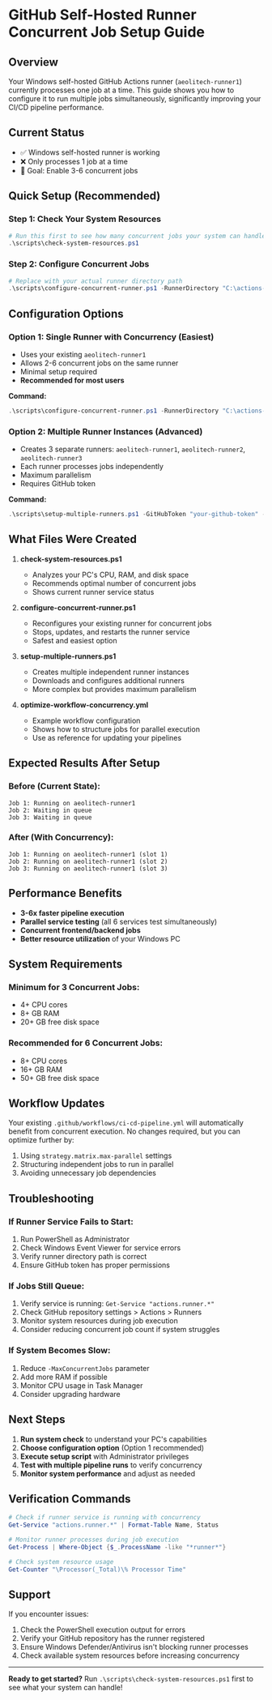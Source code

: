 # GitHub Self-Hosted Runner Concurrent Job Setup Guide

## Overview
Your Windows self-hosted GitHub Actions runner (`aeolitech-runner1`) currently processes one job at a time. This guide shows you how to configure it to run multiple jobs simultaneously, significantly improving your CI/CD pipeline performance.

## Current Status
- ✅ Windows self-hosted runner is working
- ❌ Only processes 1 job at a time
- 🎯 Goal: Enable 3-6 concurrent jobs

## Quick Setup (Recommended)

### Step 1: Check Your System Resources
```powershell
# Run this first to see how many concurrent jobs your system can handle
.\scripts\check-system-resources.ps1
```

### Step 2: Configure Concurrent Jobs
```powershell
# Replace with your actual runner directory path
.\scripts\configure-concurrent-runner.ps1 -RunnerDirectory "C:\actions-runner" -MaxConcurrentJobs 3
```

## Configuration Options

### Option 1: Single Runner with Concurrency (Easiest)
- Uses your existing `aeolitech-runner1`
- Allows 2-6 concurrent jobs on the same runner
- Minimal setup required
- **Recommended for most users**

**Command:**
```powershell
.\scripts\configure-concurrent-runner.ps1 -RunnerDirectory "C:\actions-runner" -MaxConcurrentJobs 3
```

### Option 2: Multiple Runner Instances (Advanced)
- Creates 3 separate runners: `aeolitech-runner1`, `aeolitech-runner2`, `aeolitech-runner3`
- Each runner processes jobs independently
- Maximum parallelism
- Requires GitHub token

**Command:**
```powershell
.\scripts\setup-multiple-runners.ps1 -GitHubToken "your-github-token" -RunnerCount 3
```

## What Files Were Created

1. **check-system-resources.ps1**
   - Analyzes your PC's CPU, RAM, and disk space
   - Recommends optimal number of concurrent jobs
   - Shows current runner service status

2. **configure-concurrent-runner.ps1**
   - Reconfigures your existing runner for concurrent jobs
   - Stops, updates, and restarts the runner service
   - Safest and easiest option

3. **setup-multiple-runners.ps1**
   - Creates multiple independent runner instances
   - Downloads and configures additional runners
   - More complex but provides maximum parallelism

4. **optimize-workflow-concurrency.yml**
   - Example workflow configuration
   - Shows how to structure jobs for parallel execution
   - Use as reference for updating your pipelines

## Expected Results After Setup

### Before (Current State):
```
Job 1: Running on aeolitech-runner1
Job 2: Waiting in queue
Job 3: Waiting in queue
```

### After (With Concurrency):
```
Job 1: Running on aeolitech-runner1 (slot 1)
Job 2: Running on aeolitech-runner1 (slot 2)  
Job 3: Running on aeolitech-runner1 (slot 3)
```

## Performance Benefits

- **3-6x faster pipeline execution**
- **Parallel service testing** (all 6 services test simultaneously)
- **Concurrent frontend/backend jobs**
- **Better resource utilization** of your Windows PC

## System Requirements

### Minimum for 3 Concurrent Jobs:
- 4+ CPU cores
- 8+ GB RAM
- 20+ GB free disk space

### Recommended for 6 Concurrent Jobs:
- 8+ CPU cores  
- 16+ GB RAM
- 50+ GB free disk space

## Workflow Updates

Your existing `.github/workflows/ci-cd-pipeline.yml` will automatically benefit from concurrent execution. No changes required, but you can optimize further by:

1. Using `strategy.matrix.max-parallel` settings
2. Structuring independent jobs to run in parallel
3. Avoiding unnecessary job dependencies

## Troubleshooting

### If Runner Service Fails to Start:
1. Run PowerShell as Administrator
2. Check Windows Event Viewer for service errors
3. Verify runner directory path is correct
4. Ensure GitHub token has proper permissions

### If Jobs Still Queue:
1. Verify service is running: `Get-Service "actions.runner.*"`
2. Check GitHub repository settings > Actions > Runners
3. Monitor system resources during job execution
4. Consider reducing concurrent job count if system struggles

### If System Becomes Slow:
1. Reduce `-MaxConcurrentJobs` parameter
2. Add more RAM if possible
3. Monitor CPU usage in Task Manager
4. Consider upgrading hardware

## Next Steps

1. **Run system check** to understand your PC's capabilities
2. **Choose configuration option** (Option 1 recommended)
3. **Execute setup script** with Administrator privileges
4. **Test with multiple pipeline runs** to verify concurrency
5. **Monitor system performance** and adjust as needed

## Verification Commands

```powershell
# Check if runner service is running with concurrency
Get-Service "actions.runner.*" | Format-Table Name, Status

# Monitor runner processes during job execution  
Get-Process | Where-Object {$_.ProcessName -like "*runner*"}

# Check system resource usage
Get-Counter "\Processor(_Total)\% Processor Time"
```

## Support

If you encounter issues:
1. Check the PowerShell execution output for errors
2. Verify your GitHub repository has the runner registered
3. Ensure Windows Defender/Antivirus isn't blocking runner processes
4. Check available system resources before increasing concurrency

---

**Ready to get started?** Run `.\scripts\check-system-resources.ps1` first to see what your system can handle!